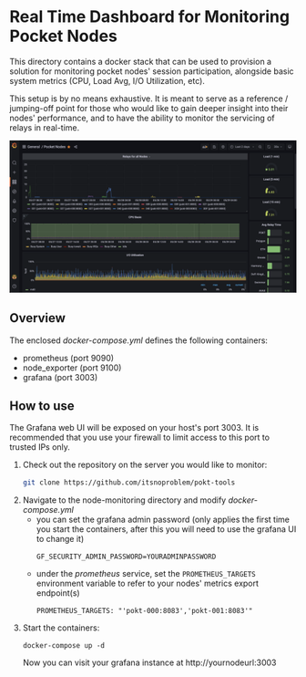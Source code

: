 # Real Time Dashboard for Monitoring Pocket Nodes

This directory contains a docker stack that can be used to provision a solution for monitoring pocket nodes' 
session participation, alongside basic system metrics (CPU, Load Avg, I/O Utilization, etc).

This setup is by no means exhaustive.  It is meant to serve as a reference / jumping-off point for those who would like
to gain deeper insight into their nodes' performance, and to have the ability to monitor the servicing of relays in 
real-time.

![Pocket nodes Grafana dashboard](../doc/img/pocket-nodes-dashboard.png)

## Overview

The enclosed *docker-compose.yml* defines the following containers:
- prometheus (port 9090)
- node_exporter (port 9100)
- grafana (port 3003)

## How to use

The Grafana web UI will be exposed on your host's port 3003.  It is recommended that you use your firewall to limit 
access to this port to trusted IPs only. 

1. Check out the repository on the server you would like to monitor:
   ```bash
   git clone https://github.com/itsnoproblem/pokt-tools
   ```
2. Navigate to the node-monitoring directory and modify *docker-compose.yml* 
   - you can set the grafana admin password (only applies the first time you start the containers, after this you will need to use the grafana UI to change it) 
     ```
     GF_SECURITY_ADMIN_PASSWORD=YOURADMINPASSWORD 
     ```
   - under the *prometheus* service, set the `PROMETHEUS_TARGETS` environment variable to refer to your nodes' metrics 
     export endpoint(s)
     ```
     PROMETHEUS_TARGETS: "'pokt-000:8083','pokt-001:8083'" 
     ``` 
3. Start the containers: 
   ```
   docker-compose up -d 
   ```
   Now you can visit your grafana instance at http://yournodeurl:3003 
